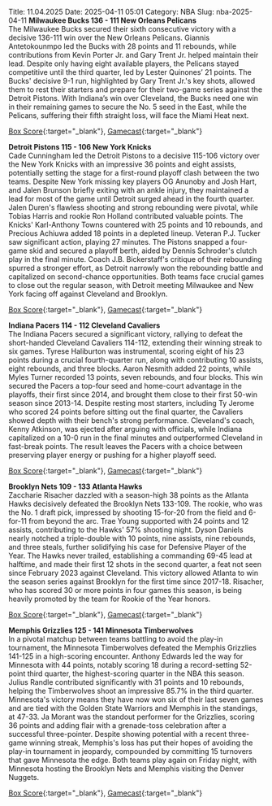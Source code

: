 Title: 11.04.2025
Date: 2025-04-11 05:01
Category: NBA 
Slug: nba-2025-04-11 
**Milwaukee Bucks 136 - 111 New Orleans Pelicans**  
The Milwaukee Bucks secured their sixth consecutive victory with a decisive 136-111 win over the New Orleans Pelicans. Giannis Antetokounmpo led the Bucks with 28 points and 11 rebounds, while contributions from Kevin Porter Jr. and Gary Trent Jr. helped maintain their lead. Despite only having eight available players, the Pelicans stayed competitive until the third quarter, led by Lester Quinones’ 21 points. The Bucks' decisive 9-1 run, highlighted by Gary Trent Jr.'s key shots, allowed them to rest their starters and prepare for their two-game series against the Detroit Pistons. With Indiana’s win over Cleveland, the Bucks need one win in their remaining games to secure the No. 5 seed in the East, while the Pelicans, suffering their fifth straight loss, will face the Miami Heat next. 

[Box Score](/game/nop-vs-mil-0022401161/box-score){:target="_blank"}, [Gamecast](/game/nop-vs-mil-0022401161){:target="_blank"}<br>

**Detroit Pistons 115 - 106 New York Knicks**  
Cade Cunningham led the Detroit Pistons to a decisive 115-106 victory over the New York Knicks with an impressive 36 points and eight assists, potentially setting the stage for a first-round playoff clash between the two teams. Despite New York missing key players OG Anunoby and Josh Hart, and Jalen Brunson briefly exiting with an ankle injury, they maintained a lead for most of the game until Detroit surged ahead in the fourth quarter. Jalen Duren's flawless shooting and strong rebounding were pivotal, while Tobias Harris and rookie Ron Holland contributed valuable points. The Knicks' Karl-Anthony Towns countered with 25 points and 10 rebounds, and Precious Achiuwa added 18 points in a depleted lineup. Veteran P.J. Tucker saw significant action, playing 27 minutes. The Pistons snapped a four-game skid and secured a playoff berth, aided by Dennis Schroder's clutch play in the final minute. Coach J.B. Bickerstaff's critique of their rebounding spurred a stronger effort, as Detroit narrowly won the rebounding battle and capitalized on second-chance opportunities. Both teams face crucial games to close out the regular season, with Detroit meeting Milwaukee and New York facing off against Cleveland and Brooklyn. 

[Box Score](/game/nyk-vs-det-0022401167/box-score){:target="_blank"}, [Gamecast](/game/nyk-vs-det-0022401167){:target="_blank"}<br>

**Indiana Pacers 114 - 112 Cleveland Cavaliers**  
The Indiana Pacers secured a significant victory, rallying to defeat the short-handed Cleveland Cavaliers 114-112, extending their winning streak to six games. Tyrese Haliburton was instrumental, scoring eight of his 23 points during a crucial fourth-quarter run, along with contributing 10 assists, eight rebounds, and three blocks. Aaron Nesmith added 22 points, while Myles Turner recorded 13 points, seven rebounds, and four blocks. This win secured the Pacers a top-four seed and home-court advantage in the playoffs, their first since 2014, and brought them close to their first 50-win season since 2013-14. Despite resting most starters, including Ty Jerome who scored 24 points before sitting out the final quarter, the Cavaliers showed depth with their bench's strong performance. Cleveland's coach, Kenny Atkinson, was ejected after arguing with officials, while Indiana capitalized on a 10-0 run in the final minutes and outperformed Cleveland in fast-break points. The result leaves the Pacers with a choice between preserving player energy or pushing for a higher playoff seed. 

[Box Score](/game/cle-vs-ind-0022401168/box-score){:target="_blank"}, [Gamecast](/game/cle-vs-ind-0022401168){:target="_blank"}<br>

**Brooklyn Nets 109 - 133 Atlanta Hawks**  
Zaccharie Risacher dazzled with a season-high 38 points as the Atlanta Hawks decisively defeated the Brooklyn Nets 133-109. The rookie, who was the No. 1 draft pick, impressed by shooting 15-for-20 from the field and 6-for-11 from beyond the arc. Trae Young supported with 24 points and 12 assists, contributing to the Hawks' 57% shooting night. Dyson Daniels nearly notched a triple-double with 10 points, nine assists, nine rebounds, and three steals, further solidifying his case for Defensive Player of the Year. The Hawks never trailed, establishing a commanding 69-45 lead at halftime, and made their first 12 shots in the second quarter, a feat not seen since February 2023 against Cleveland. This victory allowed Atlanta to win the season series against Brooklyn for the first time since 2017-18. Risacher, who has scored 30 or more points in four games this season, is being heavily promoted by the team for Rookie of the Year honors. 

[Box Score](/game/atl-vs-bkn-0022401169/box-score){:target="_blank"}, [Gamecast](/game/atl-vs-bkn-0022401169){:target="_blank"}<br>

**Memphis Grizzlies 125 - 141 Minnesota Timberwolves**  
In a pivotal matchup between teams battling to avoid the play-in tournament, the Minnesota Timberwolves defeated the Memphis Grizzlies 141-125 in a high-scoring encounter. Anthony Edwards led the way for Minnesota with 44 points, notably scoring 18 during a record-setting 52-point third quarter, the highest-scoring quarter in the NBA this season. Julius Randle contributed significantly with 31 points and 10 rebounds, helping the Timberwolves shoot an impressive 85.7% in the third quarter. Minnesota's victory means they have now won six of their last seven games and are tied with the Golden State Warriors and Memphis in the standings, at 47-33. Ja Morant was the standout performer for the Grizzlies, scoring 36 points and adding flair with a grenade-toss celebration after a successful three-pointer. Despite showing potential with a recent three-game winning streak, Memphis's loss has put their hopes of avoiding the play-in tournament in jeopardy, compounded by committing 15 turnovers that gave Minnesota the edge. Both teams play again on Friday night, with Minnesota hosting the Brooklyn Nets and Memphis visiting the Denver Nuggets. 

[Box Score](/game/min-vs-mem-0022401170/box-score){:target="_blank"}, [Gamecast](/game/min-vs-mem-0022401170){:target="_blank"}<br>

